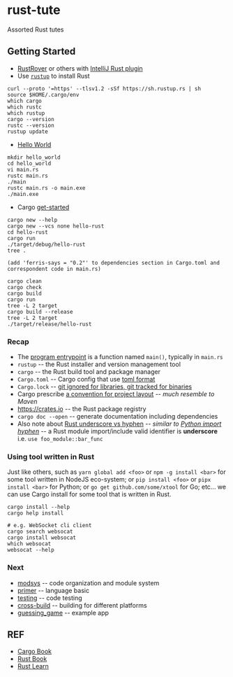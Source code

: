 # rust-tute

Assorted Rust tutes

## Getting Started

- [RustRover](https://www.jetbrains.com/rust/) or others with [IntelliJ Rust plugin](https://github.com/intellij-rust/intellij-rust#compatible-ides)
- Use [`rustup`](https://rustup.rs/) to install Rust
```
curl --proto '=https' --tlsv1.2 -sSf https://sh.rustup.rs | sh
source $HOME/.cargo/env
which cargo
which rustc
which rustup
cargo --version
rustc --version
rustup update
```

- [Hello World](https://doc.rust-lang.org/stable/book/ch01-02-hello-world.html)
```
mkdir hello_world
cd hello_world
vi main.rs
rustc main.rs
./main
rustc main.rs -o main.exe
./main.exe
```

- Cargo [get-started](https://www.rust-lang.org/learn/get-started)
```
cargo new --help
cargo new --vcs none hello-rust
cd hello-rust
cargo run
./target/debug/hello-rust
tree .

(add 'ferris-says = "0.2"' to dependencies section in Cargo.toml and correspondent code in main.rs)

cargo clean
cargo check
cargo build
cargo run
tree -L 2 target
cargo build --release
tree -L 2 target
./target/release/hello-rust
```

### Recap
- The [program entrypoint](https://en.wikipedia.org/wiki/Entry_point#Rust) is a function named `main()`, typically in `main.rs`
- `rustup` -- the Rust installer and version management tool
- `cargo` -- the Rust build tool and package manager
- `Cargo.toml` -- Cargo config that use [toml format](https://en.wikipedia.org/wiki/TOML)
- `Cargo.lock` -- [git ignored for libraries, git tracked for binaries](https://doc.rust-lang.org/cargo/guide/cargo-toml-vs-cargo-lock.html)
- Cargo prescribe [a convention for project layout](https://doc.rust-lang.org/cargo/guide/project-layout.html) -- _much resemble to Maven_
- https://crates.io -- the Rust package registry
- `cargo doc --open` -- generate documentation including dependencies
- Also note about [Rust underscore vs hyphen](https://www.google.com/search?q=rust+underscore+vs+hyphen) -- _similar to [Python import hyphen](https://www.google.com/search?q=python+import+hyphen)_ -- a Rust module import/include valid identifier is **underscore** i.e. `use foo_module::bar_func`

### Using tool written in Rust

Just like others, such as `yarn global add <foo>` or `npm -g install <bar>` for some tool written in NodeJS eco-system; or `pip install <foo>` or `pipx install <bar>` for Python; or `go get github.com/some/xtool` for Go; etc... we can use Cargo install for some tool that is written in Rust.

```shell script
cargo install --help
cargo help install

# e.g. WebSocket cli client
cargo search websocat
cargo install websocat
which websocat
websocat --help
```

### Next

- [modsys](modsys) -- code organization and module system
- [primer](primer) -- language basic
- [testing](testing) -- code testing
- [cross-build](cross-build) -- building for different platforms
- [guessing_game](guessing_game) -- example app

## REF

- [Cargo Book](https://doc.rust-lang.org/cargo/index.html)
- [Rust Book](https://doc.rust-lang.org/stable/book/)
- [Rust Learn](https://www.rust-lang.org/learn)
